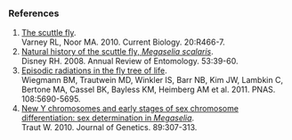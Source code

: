 ### References

1.  [The scuttle fly](http://europepmc.org/abstract/MED/20541488).\
    Varney RL, Noor MA. 2010. Current Biology. 20:R466-7.
2.  [Natural history of the scuttle fly, *Megaselia
    scalaris*](http://europepmc.org/abstract/MED/17622197).\
    Disney RH. 2008. Annual Review of Entomology. 53:39-60.
3.  [Episodic radiations in the fly tree of
    life](http://europepmc.org/abstract/MED/21402926).\
    Wiegmann BM, Trautwein MD, Winkler IS, Barr NB, Kim JW, Lambkin C,
    Bertone MA, Cassel BK, Bayless KM, Heimberg AM et al. 2011. PNAS.
    108:5690-5695.
4.  [New Y chromosomes and early stages of sex chromosome
    differentiation: sex determination in
    *Megaselia*](http://europepmc.org/abstract/MED/20876997).\
    Traut W. 2010. Journal of Genetics. 89:307-313.
